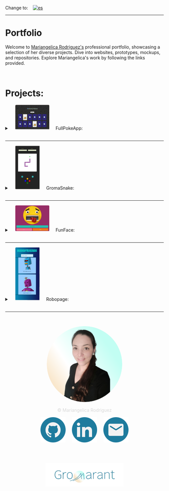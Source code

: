 Change to:&nbsp; &nbsp; [![es](https://img.shields.io/badge/Language-Spanish-blue.svg)](README.es.md)

---

# Portfolio
Welcome to <a href="https://www.linkedin.com/in/mariangelicarodriguezperez/" target="_blank">Mariangelica Rodriguez's</a> professional portfolio, showcasing a selection of her diverse projects. Dive into websites, prototypes, mockups, and repositories. Explore Mariangelica's work by following the links provided.

<br>

# Projects:

<details>
<summary>
&nbsp; &nbsp; <img src="src/assets/images/fullPokeApp_readme.svg" style="padding:1px; border-radius:4px; background-color:#FFF6F1;"/> &nbsp; &nbsp;
  FullPokeApp:
</summary>

<br>
<img src="src/assets/images/fullPokeApp_banner_img_small.svg" title="FullPokeApp" alt="FullPokeApp"/>

<br>

### Description:
Web application developed in React.js, SASS and Nextui.

### functions:
  - Memory game
  - Search engine
  - Pokémon creation

### Languages and tools:
<br>

<img src="src/assets/images/icons/icon_react_small.svg" title="React.js logo" alt="React.js"/>
<a href="https://react.dev/" title="know more about React.js" target="_blank">React.js</a>  &nbsp; &nbsp; &nbsp;
  
<img src="src/assets/images/icons/icon_sass_small.svg" title="SASS logo" alt="SASS"/>
<a href="https://www.google.com/search?q=sass&rlz=1C1CHBF_esES930ES930&oq=sass&gs_lcrp=EgZjaHJvbWUqBggAEEUYOzIGCAAQRRg7MgYIARBFGDwyBggCEEUYPDIGCAMQRRg8MgYIBBBFGD0yBggFEEUYQTIGCAYQRRhBMgYIBxBFGDzSAQgxMDc5ajBqNKgCALACAQ&sourceid=chrome&ie=UTF-8" title="know more about SASS" target="_blank">SASS</a> &nbsp; &nbsp; &nbsp;

<img src="src/assets/images/icons/icon_nextui_small.svg" title="Nextui logo" alt="Nextui"/>
<a href="https://nextui.org/" title="know more about Nextui" target="_blank">Nextui</a>

<br>

### Project links:
<p align="center">
<a href="https://github.com/Gromarant/fullPokeApp" title="visit FullPokeApp repository" target="_blank"><img src="src/assets/images/repository_readme.svg"/></a> &nbsp; &nbsp;
<a href="https://fullpokeapp.netlify.app" title="Go to FullPokeApp web app" target="_blank"><img src="src/assets/images/web_readme.svg"/></a>
</p>
</details>
<br>

---

<details>
<summary>
&nbsp; &nbsp; <img src="src/assets/images/gromaSnake_readme.svg" style="padding:1px; border-radius:4px; background-color:#FFF6F1;"/> &nbsp; &nbsp;
  GromaSnake:
</summary>

<br>
<img src="src/assets/images/gromaSnake_banner_img_small.svg" title="Groma-Snake" alt="Groma-Snake"/>

<br>

### Description:
Game developed in HTML, CSS and JavaScript.

### functions:
  - Snake game
  - Reset game
  - See points and score

### Languages and tools:
<br>

<img src="src/assets/images/icons/icon_html5_small.svg" title="HTML5 logo" alt="HTML5"/>
<a href="https://developer.mozilla.org/en-US/docs/Web/HTML" title="know more about HTML" target="_blank">HTML</a>  &nbsp; &nbsp; &nbsp;

<img src="src/assets/images/icons/icon_css3_small.svg" title="CSS3 logo" alt="CSS3"/>
<a href="https://developer.mozilla.org/en-US/docs/Web/CSS" title="know more about CSS" target="_blank">CSS</a>  &nbsp; &nbsp; &nbsp;

<img src="src/assets/images/icons/icon_js_small.svg" title="Javascript logo" alt="Javascript"/>
<a href="https://developer.mozilla.org/en-US/docs/Web/JavaScript" title="know more about Javascript" target="_blank">Javascript</a>  &nbsp; &nbsp; &nbsp;

<br>

### Project links:
<p align="center">
<a href="https://www.figma.com/file/6SYeCJMoiDG8LZPKQ3QRyZ/GromaSnake?type=design&node-id=0-1&mode=design&t=taUbdkRK095LZ2Cp-0" title="visit FullPokeApp prototype" target="_blank"><img src="src/assets/images/prototype_readme.svg"/></a> &nbsp; &nbsp;
<a href="https://github.com/Gromarant/GromaSnake" title="visit Groma-Snake repository" target="_blank"><img src="src/assets/images/repository_readme.svg"/></a> &nbsp; &nbsp;
<a href="hhttps://gromarant.github.io/GromaSnake/" title="Go to Groma-Snake web app" target="_blank"><img src="src/assets/images/web_readme.svg"/></a> &nbsp; &nbsp;
<a href="https://www.youtube.com/watch?v=hwLYrtQhLVI" title="See Groma-Snake video" target="_blank"><img src="src/assets/images/video_readme.svg"/></a>
</p>
</details>
<br>

---

<details>
<summary>
&nbsp; &nbsp; <img src="src/assets/images/funFace_readme.svg" style="padding:1px; border-radius:4px; background-color:#FFF6F1;"/> &nbsp; &nbsp;
  FunFace:
</summary>

<br>
<img src="src/assets/images/funFace_banner_img_small.svg" title="Groma-FunFace" alt="FunFace"/>

<br>

### Description:
Static web page, build with HTML, CSS and JavaScript vanilla.

### functions:
  - Display random emoji
  - Emoji selector

### Languages and tools:
<br>

<img src="src/assets/images/icons/icon_html5_small.svg" title="HTML5 logo" alt="HTML5"/>
<a href="https://developer.mozilla.org/en-US/docs/Web/HTML" title="know more about HTML" target="_blank">HTML</a>  &nbsp; &nbsp; &nbsp;

<img src="src/assets/images/icons/icon_css3_small.svg" title="CSS3 logo" alt="CSS3"/>
<a href="https://developer.mozilla.org/en-US/docs/Web/CSS" title="know more about CSS" target="_blank">CSS</a>  &nbsp; &nbsp; &nbsp;

<img src="src/assets/images/icons/icon_js_small.svg" title="Javascript logo" alt="Javascript"/>
<a href="https://developer.mozilla.org/en-US/docs/Web/JavaScript" title="know more about Javascript" target="_blank">Javascript</a>  &nbsp; &nbsp; &nbsp;

<br>

### Project links:
<p align="center">
<a href="https://www.figma.com/proto/fV01fBdBQbbT5fScqf7ro1/FunFace?page-id=15%3A772&node-id=15-933&viewport=758%2C109%2C0.05&scaling=scale-down&starting-point-node-id=15%3A1603" title="visit FunFace prototype" target="_blank"><img src="src/assets/images/prototype_readme.svg"/></a> &nbsp; &nbsp;
<a href="https://github.com/Gromarant/FunFace" title="visit FunFace repository" target="_blank"><img src="src/assets/images/repository_readme.svg"/></a> &nbsp; &nbsp;
<a href="https://gromarant.github.io/FunFace/" title="Go to FunFace web app" target="_blank"><img src="src/assets/images/web_readme.svg"/></a>
</p>
</details>
<br>

---

<details>
<summary>
&nbsp; &nbsp; <img src="src/assets/images/Robopage_readme.svg" style="padding:1px; border-radius:4px; background-color:#FFF6F1;"/> &nbsp; &nbsp;
  Robopage:
</summary>

<br>
<img src="src/assets/images/roboPage_banner_img_small.svg" title="Groma-FunFace" alt="FunFace"/>

<br>

### Description:
React web app.

### functions:
  - Search engine with API fetch data.

### Languages and tools:
<br>

<img src="src/assets/images/icons/icon_react_small.svg" title="React.js logo" alt="React.js"/>
<a href="https://react.dev/" title="know more about React.js" target="_blank">React.js</a>

<br>

### Project links:
<p align="center">
<a href="https://github.com/Gromarant/Robopage" title="visit Robopage repository" target="_blank"><img src="src/assets/images/repository_readme.svg"/></a> &nbsp; &nbsp;
<a href="https://robopage.netlify.app/" title="Go to Robopage web app" target="_blank"><img src="src/assets/images/web_readme.svg"/></a>
</p>
</details>
<br>

---

<br>

<p align="center"><img src="src/assets/images/profile_photo120.svg" style="border-radius:50%;" alt="Full Stack Developer | Mariangelica Rodriguez" title="See her LinkedIn profile"/></p>
<p align="center" style="color: #D9D9D9">© Mariangelica Rodriguez</p>

<p align="center">
<a style="text-decoration:none; cursor:pointer;" href="https://github.com/Gromarant"><img src="src/assets/images/github_readme.svg" alt="Github logo" title="Visit her Github profile"/></a> &nbsp; &nbsp;
<a style="text-decoration:none; cursor:pointer;" href="https://www.linkedin.com/in/mariangelicarodriguezperez/"><img src="src/assets/images/linkedIn_readme.svg" alt="linkedIn logo" title="See her LinkedIn profile"/></a> &nbsp; &nbsp;
<a style="text-decoration:none; cursor:pointer;" href="mailto:contacto@gromarant.com"><img src="src/assets/images/mail_readme.svg" alt="Email logo" title="Write her an email"/></a>
</p>

<br><br>

<p align="center"><a href="https://www.gromarant.com/"><img src="src/assets/images/logoGromarant-2023.webp" style="width:250px;" alt="Gromarant logo" title="Go to Gromarant wep app"/></a></p>